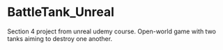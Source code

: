 # BattleTank_Unreal
Section 4 project from unreal udemy course. Open-world game with two tanks aiming to destroy one another.
